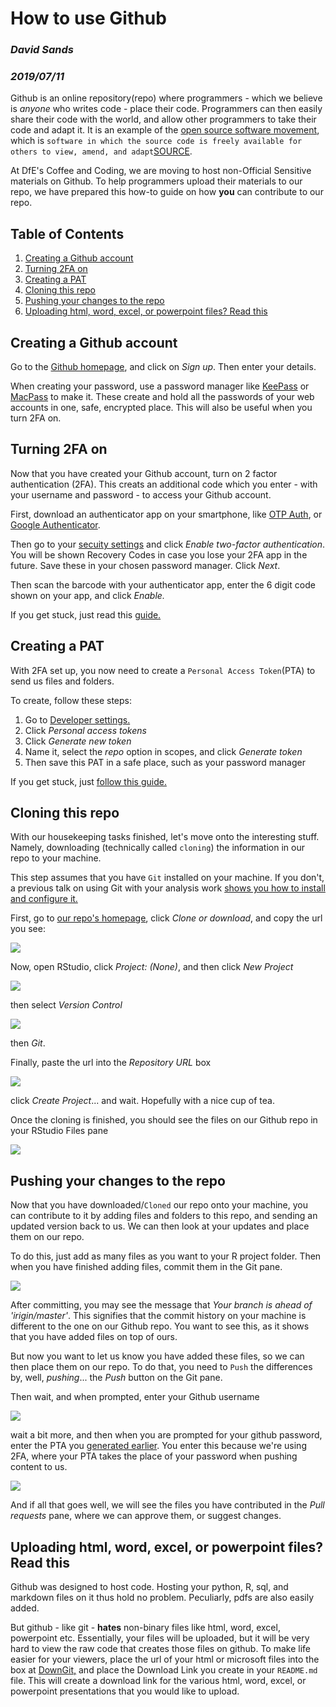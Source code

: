 # How to use Github

### _David Sands_
### _2019/07/11_

Github is an online repository(repo) where programmers - which we believe is _anyone_ who writes code - place their code. Programmers can then easily share their code with the world, and allow other programmers to take their code and adapt it. It is an example of the [open source software movement](https://en.wikipedia.org/wiki/Open-source-software_movement), which is `software in which the source code is freely available for others to view, amend, and adapt`[SOURCE](http://www.infotoday.com/it/oct01/poynder.htm). 

At DfE's Coffee and Coding, we are moving to host non-Official Sensitive materials on Github. To help programmers upload their materials to our repo, we have prepared this how-to guide on how **you** can contribute to our repo. 

## Table of Contents

 1. [Creating a Github account](#tag1) 
 2. [Turning 2FA on](#tag2)
 3. [Creating a PAT](#tag3)
 4. [Cloning this repo](#tag4)
 5. [Pushing your changes to the repo](#tag5)
 6. [Uploading html, word, excel, or powerpoint files? Read this](#tag6)
 
## Creating a Github account <a class="anchor" id = "tag1"></a>

Go to the [Github homepage](https://github.com), and click on _Sign up_. Then enter your details. 

When creating your password, use a password manager like [KeePass](https://keepass.info/) or [MacPass](https://macpassapp.org/) to make it. These create and hold all the passwords of your web accounts in one, safe, encrypted place. This will also be useful when you turn 2FA on.

## Turning 2FA on <a class="anchor" id = "tag2"></a>

Now that you have created your Github account, turn on 2 factor authentication (2FA). This creats an additional code which you enter - with your username and password - to access your Github account. 

First, download an authenticator app on your smartphone, like [OTP Auth](https://apps.apple.com/us/app/otp-auth/id659877384), or [Google Authenticator](https://play.google.com/store/apps/details?id=com.google.android.apps.authenticator2&hl=en_us).

Then go to your [secuity settings](https://github.com/settings/security) and click _Enable two-factor authentication_. You will be shown Recovery Codes in case you lose your 2FA app in the future. Save these in your chosen password manager. Click _Next_.  

Then scan the barcode with your authenticator app, enter the 6 digit code shown on your app, and click _Enable._ 

If you get stuck, just read this [guide.](https://help.github.com/en/articles/configuring-two-factor-authentication)

## Creating a PAT <a class="anchor" id = "tag3"></a>

With 2FA set up, you now need to create a `Personal Access Token`(PTA) to send us files and folders. 

To create, follow these steps:

 1. Go to [Developer settings.](https://github.com/settings/apps)
 2. Click _Personal access tokens_
 3. Click _Generate new token_
 4. Name it, select the _repo_ option in scopes, and click _Generate token_
 5. Then save this PAT in a safe place, such as your password manager

If you get stuck, just [follow this guide.](https://help.github.com/en/articles/creating-a-personal-access-token-for-the-command-line)

## Cloning this repo <a class="anchor" id = "tag4"></a>

With our housekeeping tasks finished, let's move onto the interesting stuff. Namely, downloading (technically called `cloning`) the information in our repo to your machine. 

This step assumes that you have `Git` installed on your machine. If you don't, a previous talk on using Git with your analysis work [shows you how to install and configure it.](https://github.com/dfe-analytical-services/coffee-and-coding/tree/master/20190220_gooey-git_sandsy)

First, go to [our repo's homepage](https://github.com/dfe-analytical-services/coffee-and-coding), click _Clone or download_, and copy the url you see:

![](images/01.png?raw=true)

Now, open RStudio, click _Project: (None)_, and then click _New Project_

![](images/02.png?raw=true)

then select _Version Control_ 

![](images/03.png?raw=true)

then _Git_. 

Finally, paste the url into the _Repository URL_ box 

![](images/04.png?raw=true)

click _Create Project_... and wait. Hopefully with a nice cup of tea. 

Once the cloning is finished, you should see the files on our Github repo in your RStudio Files pane 

![](images/05.png?raw=true)

## Pushing your changes to the repo <a class="anchor" id = "tag5"></a>

Now that you have downloaded/`Cloned` our repo onto your machine, you can contribute to it by adding files and folders to this repo, and sending an updated version back to us. We can then look at your updates and place them on our repo. 

To do this, just add as many files as you want to your R project folder. Then when you have finished adding files, commit them in the Git pane. 

![](images/06.png?raw=true)

After committing, you may see the message that _Your branch is ahead of 'irigin/master'_. This signifies that the commit history on your machine is different to the one on our Github repo. You want to see this, as it shows that you have added files on top of ours. 

But now you want to let us know you have added these files, so we can then place them on our repo. To do that, you need to `Push` the differences by, well, _pushing_... the _Push_ button on the Git pane. 

Then wait, and when prompted, enter your Github username

![](images/07.png?raw=true)

wait a bit more, and then when you are prompted for your github password, enter the PTA you [generated earlier](#tag3). You enter this because we're using 2FA, where your PTA takes the place of your password when pushing content to us.  

![](images/08.png?raw=true)

And if all that goes well, we will see the files you have contributed in the _Pull requests_ pane, where we can approve them, or suggest changes. 

## Uploading html, word, excel, or powerpoint files? Read this <a class="anchor" id = "tag6"></a>

Github was designed to host code. Hosting your python, R, sql, and markdown files on it thus hold no problem. Peculiarly, pdfs are also easily added. 

But github - like git - **hates** non-binary files like html, word, excel, powerpoint etc. Essentially, your files will be uploaded, but it will be very hard to view the raw code that creates those files on github. To make life easier for your viewers, place the url of your html or microsoft files into the box at [DownGit,](https://minhaskamal.github.io/DownGit/#/home) and place the Download Link you create in your `README.md` file. This will create a download link for the various html, word, excel, or powerpoint presentations that you would like to upload. 








